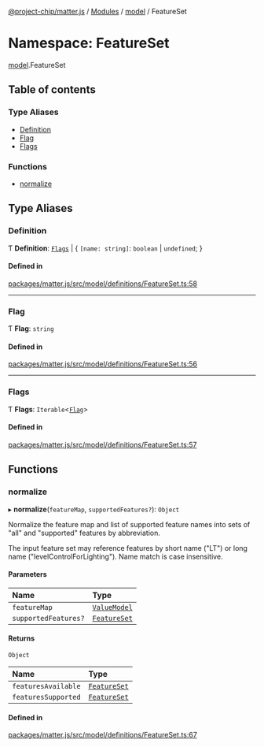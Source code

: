 [@project-chip/matter.js](../README.md) / [Modules](../modules.md) / [model](model.md) / FeatureSet

# Namespace: FeatureSet

[model](model.md).FeatureSet

## Table of contents

### Type Aliases

- [Definition](model.FeatureSet.md#definition)
- [Flag](model.FeatureSet.md#flag)
- [Flags](model.FeatureSet.md#flags)

### Functions

- [normalize](model.FeatureSet.md#normalize)

## Type Aliases

### Definition

Ƭ **Definition**: [`Flags`](model.FeatureSet.md#flags) \| \{ `[name: string]`: `boolean` \| `undefined`;  }

#### Defined in

[packages/matter.js/src/model/definitions/FeatureSet.ts:58](https://github.com/project-chip/matter.js/blob/2d9f2165d2672864fda3496a6d0d5f93597f82c6/packages/matter.js/src/model/definitions/FeatureSet.ts#L58)

___

### Flag

Ƭ **Flag**: `string`

#### Defined in

[packages/matter.js/src/model/definitions/FeatureSet.ts:56](https://github.com/project-chip/matter.js/blob/2d9f2165d2672864fda3496a6d0d5f93597f82c6/packages/matter.js/src/model/definitions/FeatureSet.ts#L56)

___

### Flags

Ƭ **Flags**: `Iterable`\<[`Flag`](model.FeatureSet.md#flag)\>

#### Defined in

[packages/matter.js/src/model/definitions/FeatureSet.ts:57](https://github.com/project-chip/matter.js/blob/2d9f2165d2672864fda3496a6d0d5f93597f82c6/packages/matter.js/src/model/definitions/FeatureSet.ts#L57)

## Functions

### normalize

▸ **normalize**(`featureMap`, `supportedFeatures?`): `Object`

Normalize the feature map and list of supported feature names into sets of "all" and "supported" features by
abbreviation.

The input feature set may reference features by short name ("LT") or long name ("levelControlForLighting").  Name
match is case insensitive.

#### Parameters

| Name | Type |
| :------ | :------ |
| `featureMap` | [`ValueModel`](../classes/model.ValueModel.md) |
| `supportedFeatures?` | [`FeatureSet`](../classes/model.FeatureSet-1.md) |

#### Returns

`Object`

| Name | Type |
| :------ | :------ |
| `featuresAvailable` | [`FeatureSet`](../classes/model.FeatureSet-1.md) |
| `featuresSupported` | [`FeatureSet`](../classes/model.FeatureSet-1.md) |

#### Defined in

[packages/matter.js/src/model/definitions/FeatureSet.ts:67](https://github.com/project-chip/matter.js/blob/2d9f2165d2672864fda3496a6d0d5f93597f82c6/packages/matter.js/src/model/definitions/FeatureSet.ts#L67)
